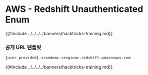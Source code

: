# AWS - Redshift Unauthenticated Enum

{{#include ../../../../banners/hacktricks-training.md}}

### 공개 URL 템플릿
```
{user_provided}.<random>.<region>.redshift.amazonaws.com
```
{{#include ../../../../banners/hacktricks-training.md}}
